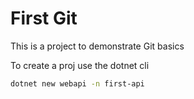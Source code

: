 # First Git

This is a project to demonstrate Git basics

To create a proj use the dotnet cli

```bash
dotnet new webapi -n first-api
```
